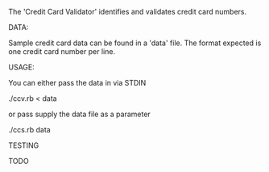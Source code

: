 The 'Credit Card Validator' identifies and validates credit card numbers.

DATA:

Sample credit card data can be found in a 'data' file. The format expected is one credit card number per line.

USAGE:

You can either pass the data in via STDIN

./ccv.rb < data

or pass supply the data file as a parameter

./ccs.rb data

TESTING

TODO
